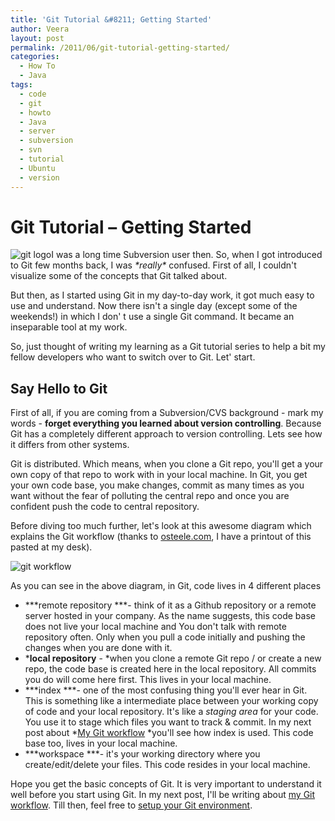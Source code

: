 ```yaml
---
title: 'Git Tutorial &#8211; Getting Started'
author: Veera
layout: post
permalink: /2011/06/git-tutorial-getting-started/
categories:
  - How To
  - Java
tags:
  - code
  - git
  - howto
  - Java
  - server
  - subversion
  - svn
  - tutorial
  - Ubuntu
  - version
---
```

# Git Tutorial &#8211; Getting Started

![git logo][1]I was a long time Subversion user then. So, when I got introduced to Git few months back, I was *\*really\** confused. First of all, I couldn't visualize some of the concepts that Git talked about.

 [1]: http://veerasundar.com/img/2011/06/git-logo.png "git-logo"

But then, as I started using Git in my day-to-day work, it got much easy to use and understand. Now there isn't a single day (except some of the weekends!) in which I don' t use a single Git command. It became an inseparable tool at my work.

So, just thought of writing my learning as a Git tutorial series to help a bit my fellow developers who want to switch over to Git. Let' start.

## Say Hello to Git

First of all, if you are coming from a Subversion/CVS background - mark my words - **forget everything you learned about version controlling**. Because Git has a completely different approach to version controlling. Lets see how it differs from other systems.

Git is distributed. Which means, when you clone a Git repo, you'll get a your own copy of that repo to work with in your local machine. In Git, you get your own code base, you make changes, commit as many times as you want without the fear of polluting the central repo and once you are confident push the code to central repository.

Before diving too much further, let's look at this awesome diagram which explains the Git workflow (thanks to [osteele.com][2], I have a printout of this pasted at my desk).

 [2]: http://osteele.com

![git workflow][3]

 [3]: http://veerasundar.com/img/2011/06/git.png "git"

As you can see in the above diagram, in Git, code lives in 4 different places

*   ***remote repository ***- think of it as a Github repository or a remote server hosted in your company. As the name suggests, this code base does not live your local machine and You don't talk with remote repository often. Only when you pull a code initially and pushing the changes when you are done with it.
*   ***local repository** - *when you clone a remote Git repo / or create a new repo, the code base is created here in the local repository. All commits you do will come here first. This lives in your local machine.
*   ***index ***- one of the most confusing thing you'll ever hear in Git. This is something like a intermediate place between your working copy of code and your local repository. It's like a *staging area* for your code. You use it to stage which files you want to track & commit. In my next post about *[My Git workflow][4] *you'll see how index is used. This code base too, lives in your local machine.
*   ***workspace ***- it's your working directory where you create/edit/delete your files. This code resides in your local machine.

 [4]: http://veerasundar.com/blog/2011/06/git-tutorial-my-git-work-flow/ "Git tutorial - my git workflow"

Hope you get the basic concepts of Git. It is very important to understand it well before you start using Git. In my next post, I'll be writing about [my Git workflow][4]. Till then, feel free to [setup your Git environment][5].

 [5]: http://help.github.com/win-set-up-git/ "This guide will walk you through the basics and explain a little bit about how everything works along the way."